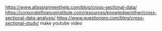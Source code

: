 https://www.allassignmenthelp.com/blog/cross-sectional-data/
https://corporatefinanceinstitute.com/resources/knowledge/other/cross-sectional-data-analysis/
https://www.questionpro.com/blog/cross-sectional-study/
make youtube video
